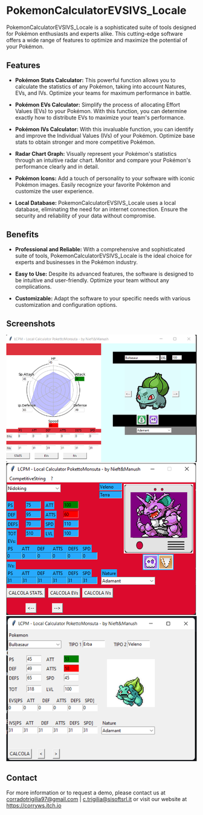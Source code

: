 # PokemonCalculatorEVSIVS_Locale

PokemonCalculatorEVSIVS_Locale is a sophisticated suite of tools designed for Pokémon enthusiasts and experts alike. This cutting-edge software offers a wide range of features to optimize and maximize the potential of your Pokémon.

## Features

- **Pokémon Stats Calculator:** This powerful function allows you to calculate the statistics of any Pokémon, taking into account Natures, EVs, and IVs. Optimize your teams for maximum performance in battle.

- **Pokémon EVs Calculator:** Simplify the process of allocating Effort Values (EVs) to your Pokémon. With this function, you can determine exactly how to distribute EVs to maximize your team's performance.

- **Pokémon IVs Calculator:** With this invaluable function, you can identify and improve the Individual Values (IVs) of your Pokémon. Optimize base stats to obtain stronger and more competitive Pokémon.

- **Radar Chart Graph:** Visually represent your Pokémon's statistics through an intuitive radar chart. Monitor and compare your Pokémon's performance clearly and in detail.

- **Pokémon Icons:** Add a touch of personality to your software with iconic Pokémon images. Easily recognize your favorite Pokémon and customize the user experience.

- **Local Database:** PokemonCalculatorEVSIVS_Locale uses a local database, eliminating the need for an internet connection. Ensure the security and reliability of your data without compromise.

## Benefits

- **Professional and Reliable:** With a comprehensive and sophisticated suite of tools, PokemonCalculatorEVSIVS_Locale is the ideal choice for experts and businesses in the Pokémon industry.

- **Easy to Use:** Despite its advanced features, the software is designed to be intuitive and user-friendly. Optimize your team without any complications.

- **Customizable:** Adapt the software to your specific needs with various customization and configuration options.

## Screenshots

![Screenshot 1](Screen3.png)
![Screenshot 2](Screen2.png)
![Screenshot 3](Screen1.png)

## Contact

For more information or to request a demo, please contact us at corradotrigilia97@gmail.com | c.trigilia@sisoftsrl.it or visit our website at https://corryws.itch.io

